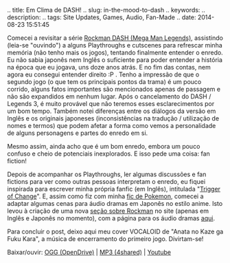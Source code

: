 .. title: Em Clima de DASH!
.. slug: in-the-mood-to-dash
.. keywords: 
.. description: 
.. tags: Site Updates, Games, Audio, Fan-Made
.. date: 2014-08-23 15:51:45

Comecei a revisitar a série [Rockman DASH (Mega Man Legends)](http://pt.wikipedia.org/wiki/Mega_Man_Legends), assistindo (leia-se "ouvindo") a alguns Playthroughs e cutscenes para refrescar minha memória (não tenho mais os jogos), tentando finalmente entender o enredo. Eu não sabia japonês nem Inglês o suficiente para poder entender a história na época que eu jogava, uns doze anos atrás. E no fim das contas, nem agora eu consegui entender direito :P . Tenho a impressão de que o segundo jogo (o que tem os principais pontos da trama) é um pouco corrido, alguns fatos importantes são mencionados apenas de passagem e não são expandidos em nenhum lugar. Após o cancelamento do DASH / Legends 3, é muito provável que não teremos esses esclarecimentos por um bom tempo. Também notei diferenças entre os diálogos da versão em Inglês e os originais japoneses (inconsistências na tradução / utilização de nomes e termos) que podem afetar a forma como vemos a personalidade de alguns personagens e partes do enredo em si.

Mesmo assim, ainda acho que é um bom enredo, embora um pouco confuso e cheio de potenciais inexplorados. E isso pede uma coisa: fan fiction!

Depois de acompanhar os Playthroughs, ler algumas discussões e fan fictions para ver como outras pessoas interpretam o enredo, eu fiquei inspirada para escrever minha própria fanfic (em Inglês), intitulada "[Trigger of Change][fftoc]". E, assim como fiz com minha [fic de Pokemon][psl-drama], comecei a adaptar algumas cenas para áudio dramas em Japonês no estilo anime. Isto levou à criação de uma nova [seção sobre Rockman](/en/rockman) no site (apenas em Inglês e Japonês no momento), com a página para os áudio dramas [aqui](/en/rockman/toc/drama).

Para concluir o post, deixo aqui meu cover VOCALOID de "Anata no Kaze ga Fuku Kara", a música de encerramento do primeiro jogo. Divirtam-se!

Baixar/ouvir: [OGG (OpenDrive)][dash-kaze-od] | [MP3 (4shared)][dash-kaze-4s] | [Youtube][dash-kaze-yt]


[fftoc]: https://www.fanfiction.net/s/10564022/1/Trigger-of-Change
[psl-drama]: /en/pokemon/sl/drama
[dash-kaze-od]: http://aiyumi.opendrive.com/files/89882897_wjfA3_acdc/gumi_power_-_dash-kaze_0.1.ogg
[dash-kaze-4s]: http://www.4shared.com/mp3/44Pq_-xLba/gumi_power_-_dash-kaze_01.html
[dash-kaze-yt]: https://www.youtube.com/watch?v=zW77ScDa3hA
